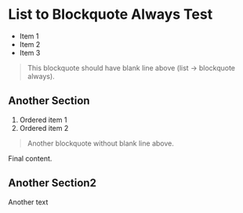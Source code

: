 # List to Blockquote Always Test

- Item 1
- Item 2
- Item 3
> This blockquote should have blank line above (list → blockquote always).

## Another Section
1. Ordered item 1
2. Ordered item 2
> Another blockquote without blank line above.

Final content.

## Another Section2
Another text
